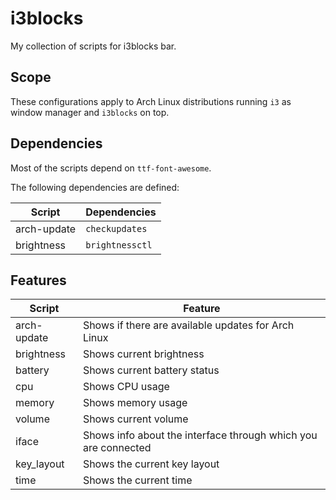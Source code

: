 # i3blocks

My collection of scripts for i3blocks bar.

## Scope

These configurations apply to Arch Linux distributions running `i3` as window manager and `i3blocks` on top.

## Dependencies

Most of the scripts depend on `ttf-font-awesome`.

The following dependencies are defined:

|Script|Dependencies|
|-|-|
|arch-update|`checkupdates`|
|brightness|`brightnessctl`|

## Features

|Script|Feature|
|-|-|
|arch-update|Shows if there are available updates for Arch Linux|
|brightness|Shows current brightness|
|battery|Shows current battery status|
|cpu|Shows CPU usage|
|memory|Shows memory usage|
|volume|Shows current volume|
|iface|Shows info about the interface through which you are connected|
|key_layout|Shows the current key layout|
|time|Shows the current time|
